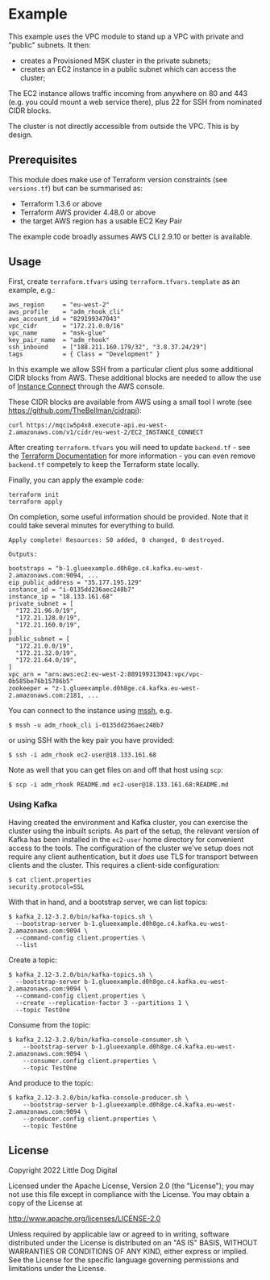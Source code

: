 # Example
This example uses the VPC module to stand up a VPC with private and "public" subnets. It then:

 - creates a Provisioned MSK cluster in the private subnets;
 - creates an EC2 instance in a public subnet which can access the cluster;
 
The EC2 instance allows traffic incoming from anywhere on 80 and 443 (e.g. you could mount a web service there), plus 22 for SSH from nominated CIDR blocks.

The cluster is not directly accessible from outside the VPC. This is by design.

## Prerequisites
This module does make use of Terraform version constraints (see `versions.tf`) but can be summarised as:

 - Terraform 1.3.6 or above
 - Terraform AWS provider 4.48.0 or above
 - the target AWS region has a usable EC2 Key Pair

The example code broadly assumes AWS CLI 2.9.10 or better is available.

## Usage

First, create `terraform.tfvars` using `terraform.tfvars.template` as an example, e.g.:

```
aws_region     = "eu-west-2"
aws_profile    = "adm_rhook_cli"
aws_account_id = "829199347043"
vpc_cidr       = "172.21.0.0/16"
vpc_name       = "msk-glue"
key_pair_name  = "adm_rhook"
ssh_inbound    = ["188.211.160.179/32", "3.8.37.24/29"]
tags           = { Class = "Development" }
```

In this example we allow SSH from a particular client plus some additional CIDR blocks from AWS.  These additional blocks are needed to allow the use of [Instance Connect](https://aws.amazon.com/about-aws/whats-new/2019/06/introducing-amazon-ec2-instance-connect/) through the AWS console.

These CIDR blocks are available from AWS using a small tool I wrote (see https://github.com/TheBellman/cidrapi):

```
curl https://mqciw5p4x8.execute-api.eu-west-2.amazonaws.com/v1/cidr/eu-west-2/EC2_INSTANCE_CONNECT
```


After creating `terraform.tfvars` you will need to update `backend.tf` - see the [Terraform Documentation](https://www.terraform.io/docs/backends/index.html) for more information - you can even remove `backend.tf` competely to keep the Terraform state locally.

Finally, you can apply the example code:

```
terraform init
terraform apply
```

On completion, some useful information should be provided. Note that it could take several minutes for everything to build.

```
Apply complete! Resources: 50 added, 0 changed, 0 destroyed.

Outputs:

bootstraps = "b-1.glueexample.d0h8ge.c4.kafka.eu-west-2.amazonaws.com:9094, ...
eip_public_address = "35.177.195.129"
instance_id = "i-0135dd236aec248b7"
instance_ip = "18.133.161.68"
private_subnet = [
  "172.21.96.0/19",
  "172.21.128.0/19",
  "172.21.160.0/19",
]
public_subnet = [
  "172.21.0.0/19",
  "172.21.32.0/19",
  "172.21.64.0/19",
]
vpc_arn = "arn:aws:ec2:eu-west-2:889199313043:vpc/vpc-0b585be76b15786b5"
zookeeper = "z-1.glueexample.d0h8ge.c4.kafka.eu-west-2.amazonaws.com:2181, ...
```

You can connect to the instance using [mssh](https://github.com/aws/aws-ec2-instance-connect-cli), e.g.

```shell
$ mssh -u adm_rhook_cli i-0135dd236aec248b7
```

or using SSH with the key pair you have provided:

```shell
$ ssh -i adm_rhook ec2-user@18.133.161.68 
```

Note as well that you can get files on and off that host using `scp`:

```shell
$ scp -i adm_rhook README.md ec2-user@18.133.161.68:README.md
```

### Using Kafka
Having created the environment and Kafka cluster, you can exercise the cluster using the inbuilt scripts. As part of the setup, the relevant version of Kafka has been installed in the `ec2-user` home directory for convenient access to the tools. The configuration of the cluster we've setup does not require any client authentication, but it _does_ use TLS for transport between clients and the cluster. This requires a client-side configuration:

```shell
$ cat client.properties
security.protocol=SSL
```


With that in hand, and a bootstrap server, we can list topics:

```shell
$ kafka_2.12-3.2.0/bin/kafka-topics.sh \
  --bootstrap-server b-1.glueexample.d0h8ge.c4.kafka.eu-west-2.amazonaws.com:9094 \
  --command-config client.properties \
  --list
```

Create a topic:

```shell
$ kafka_2.12-3.2.0/bin/kafka-topics.sh \
  --bootstrap-server b-1.glueexample.d0h8ge.c4.kafka.eu-west-2.amazonaws.com:9094 \
  --command-config client.properties \
  --create --replication-factor 3 --partitions 1 \
  --topic TestOne 
```

Consume from the topic:

```shell
$ kafka_2.12-3.2.0/bin/kafka-console-consumer.sh \
	--bootstrap-server b-1.glueexample.d0h8ge.c4.kafka.eu-west-2.amazonaws.com:9094 \
	--consumer.config client.properties \
	--topic TestOne
```

And produce to the topic:

```shell
$ kafka_2.12-3.2.0/bin/kafka-console-producer.sh \
	--bootstrap-server b-1.glueexample.d0h8ge.c4.kafka.eu-west-2.amazonaws.com:9094 \
	--producer.config client.properties \
	--topic TestOne
```


## License
Copyright 2022 Little Dog Digital

Licensed under the Apache License, Version 2.0 (the "License");
you may not use this file except in compliance with the License.
You may obtain a copy of the License at

  http://www.apache.org/licenses/LICENSE-2.0

Unless required by applicable law or agreed to in writing, software
distributed under the License is distributed on an "AS IS" BASIS,
WITHOUT WARRANTIES OR CONDITIONS OF ANY KIND, either express or implied.
See the License for the specific language governing permissions and
limitations under the License.
